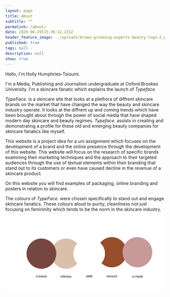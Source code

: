 ```yaml
---
layout: page
title: About
subtitle: ""
permalink: /about/
date: 2020-06-29T15:36:12.231Z
header_feature_image: ../uploads/brown-grooming-experts-beauty-logo-2.png
published: true
tags: null
description: null
show: true
---
```

Hello, I'm Holly Humphries-Tsioumi. 

I'm a Media, Publishing and Journalism undergraduate at Oxford Brookes University. I'm a skincare fanatic which explains the launch of *Typeface*.

*TypeFace.* is a skincare site that looks at a plethora of diffrent skincare brands on the market that have changed the way the beauty and skincare industry operate. It looks at the diffrent up and coming trends which have been brought about through the power of social media that have shaped modern day skincare and beauty regimes. *Typeface.* assists in creating and demonstrating a profile for these old and emerging beauty companies for skincare fanatics like myself. 

This website is a project idea for a uni assignment which focuses on the development of a brand and the online presence through the development of this website. This website will focus on the research of specific brands examining their marketing techniques and the approach to their targeted audiences through the use of textual elements within their branding that stand out to its customers or even have caused decline in the revenue of a skincare product.

On this website you will find examples of packaging, online branding and posters in relation to skincare.

The colours of *TypeFace.* were chosen specifically to stand out and engage skincare fanatics. These colours aloud to purity, cleanliness not just focusing on femininity which tends to be the norm in the skincare industry.

![](../uploads/typeface.-2.png)